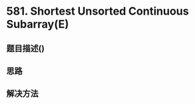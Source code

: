 
# 581. Shortest Unsorted Continuous Subarray(E)
 
[]()

## 题目描述()

## 思路

## 解决方法

### 

```java

```